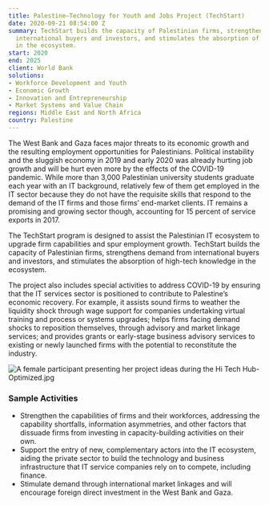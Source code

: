 ```yaml
---
title: Palestine—Technology for Youth and Jobs Project (TechStart)
date: 2020-09-21 08:54:00 Z
summary: TechStart builds the capacity of Palestinian firms, strengthens demand from
  international buyers and investors, and stimulates the absorption of high-tech knowledge
  in the ecosystem.
start: 2020
end: 2025
client: World Bank
solutions:
- Workforce Development and Youth
- Economic Growth
- Innovation and Entrepreneurship
- Market Systems and Value Chain
regions: Middle East and North Africa
country: Palestine
---
```


The West Bank and Gaza faces major threats to its economic growth and the resulting employment opportunities for Palestinians. Political instability and the sluggish economy in 2019 and early 2020 was already hurting job growth and will be hurt even more by the effects of the COVID-19 pandemic. While more than 3,000 Palestinian university students graduate each year with an IT background, relatively few of them get employed in the IT sector because they do not have the requisite skills that respond to the demand of the IT firms and those firms’ end-market clients. IT remains a promising and growing sector though, accounting for 15 percent of service exports in 2017.

The TechStart program is designed to assist the Palestinian IT ecosystem to upgrade firm capabilities and spur employment growth. TechStart builds the capacity of Palestinian firms, strengthens demand from international buyers and investors, and stimulates the absorption of high-tech knowledge in the ecosystem.

The project also includes special activities to address COVID-19 by ensuring that the IT services sector is positioned to contribute to Palestine’s economic recovery. For example, it assists sound firms to weather the liquidity shock through wage support for companies undertaking virtual training and process or systems upgrades; helps firms facing demand shocks to reposition themselves, through advisory and market linkage services; and provides grants or early-stage business advisory services to existing or newly launched firms with the potential to reconstitute the industry.

![A female participant presenting her project ideas during the Hi Tech Hub-Optimized.jpg](/uploads/A%20female%20participant%20presenting%20her%20project%20ideas%20during%20the%20Hi%20Tech%20Hub-Optimized.jpg)
  
### Sample Activities

* Strengthen the capabilities of firms and their workforces, addressing the capability shortfalls, information asymmetries, and other factors that dissuade firms from investing in capacity-building activities on their own. 
* Support the entry of new, complementary actors into the IT ecosystem, aiding the private sector to build the technology and business infrastructure that IT service companies rely on to compete, including finance. 
* Stimulate demand through international market linkages and will encourage foreign direct investment in the West Bank and Gaza. 